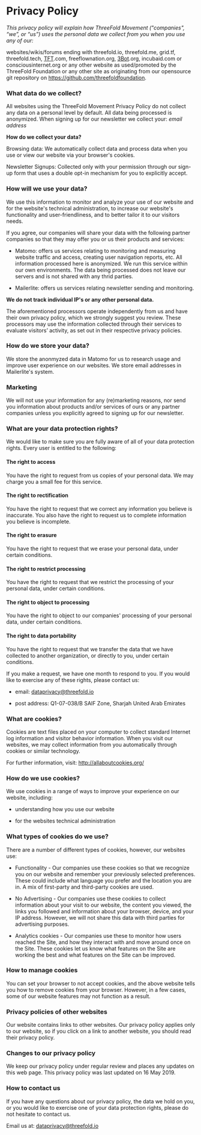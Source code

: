 # Privacy Policy

*This privacy policy will explain how ThreeFold Movement ("companies", “we”, or “us”) uses the personal data we collect from you when you use any of our:*

websites/wikis/forums ending with threefold.io, threefold.me, grid.tf, threefold.tech, [TFT](threefold__threefold_token).com, freeflownation.org, [3Bot](threefold__3bot_def).org, incubaid.com or consciousinternet.org or any other website as used/promoted by the ThreeFold Foundation or any other site as originating from our opensource git repository on https://github.com/threefoldfoundation.

### What data do we collect? 

All websites using the ThreeFold Movement Privacy Policy do not collect any data on a personal level by default. All data being processed is anonymized. When signing up for our newsletter we collect your: *email address*

**How do we collect your data?**

Browsing data:
We automatically collect data and process data when you use or view our website via your browser's cookies.

Newsletter Signups:
Collected only with your permission through our sign-up form that uses a double opt-in mechanism for you to explicitly accept.

### How will we use your data? 

We use this information to monitor and analyze your use of our website and for the website's technical administration, to increase our website's functionality and user-friendliness, and to better tailor it to our visitors needs.

If you agree, our companies will share your data with the following partner companies so that they may offer you or us their products and services: 

* Matomo: offers us services relating to monitoring and measuring website traffic and access, creating user navigation reports, etc. All information processed here is anonymized. We run this service within our own environments. The data being processed does not leave our servers and is not shared with any thrid parties.

* Mailerlite: offers us services relating newsletter sending and monitoring.

**We do not track individual IP's or any other personal data.**

The aforementioned processors operate independently from us and have their own privacy policy, which we strongly suggest you review. These processors may use the information collected through their services to evaluate visitors’ activity, as set out in their respective privacy policies.

### How do we store your data? 

We store the anonmyzed data in Matomo for us to research usage and improve user experience on our websites.
We store email addresses in Mailerlite's system.

### Marketing 

We will not use your information for any (re)marketing reasons, nor send you information about products and/or services of ours or any partner companies unless you explicitly agreed to signing up for our newsletter.

### What are your data protection rights? 

We would like to make sure you are fully aware of all of your data protection rights. Every user is entitled to the following: 

#### The right to access 

You have the right to request from us copies of your personal data. We may charge you a small fee for this service. 

#### The right to rectification

You have the right to request that we correct any information you believe is inaccurate. You also have the right to request us to complete information you believe is incomplete. 

#### The right to erasure 

You have the right to request that we erase your personal data, under certain conditions. 

#### The right to restrict processing 

You have the right to request that we restrict the processing of your personal data, under certain conditions. 

#### The right to object to processing

You have the right to object to our companies' processing of your personal data, under certain conditions. 

#### The right to data portability  

You have the right to request that we transfer the data that we have collected to another organization, or directly to you, under certain conditions. 

If you make a request, we have one month to respond to you. If you would like to exercise any of these rights, please contact us: 

* email: dataprivacy@threefold.io

* post address: 
Q1-07-038/B SAIF Zone, Sharjah 
United Arab Emirates

### What are cookies? 

Cookies are text files placed on your computer to collect standard Internet log information and visitor behavior information. When you visit our websites, we may collect information from you automatically through cookies or similar technology. 

For further information, visit: http://allaboutcookies.org/

### How do we use cookies? 

We use cookies in a range of ways to improve your experience on our website, including: 

* understanding how you use our website 

* for the websites technical administration

### What types of cookies do we use? 

There are a number of different types of cookies, however, our websites use: 

* Functionality - Our companies use these cookies so that we recognize you on our website and remember your previously selected preferences. These could include what language you prefer and the location you are in. A mix of first-party and third-party cookies are used. 

* No Advertising - Our companies use these cookies to collect information about your visit to our website, the content you viewed, the links you followed and information about your browser, device, and your IP address. However, we will not share this data with third parties for advertising purposes. 

* Analytics cookies - Our companies use these to monitor how users reached the Site, and how they interact with and move around once on the Site. These cookies let us know what features on the Site are working the best and what features on the Site can be improved.

### How to manage cookies 

You can set your browser to not accept cookies, and the above website tells you how to remove cookies from your browser. However, in a few cases, some of our website features may not function as a result. 

### Privacy policies of other websites 

Our website contains links to other websites. Our privacy policy applies only to our website, so if you click on a link to another website, you should read their privacy policy. 

### Changes to our privacy policy 

We keep our privacy policy under regular review and places any updates on this web page. This privacy policy was last updated on 16 May 2019. 

### How to contact us 

If you have any questions about our privacy policy, the data we hold on you, or you would like to exercise one of your data protection rights, please do not hesitate to contact us. 

Email us at: dataprivacy@threefold.io
